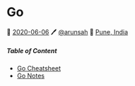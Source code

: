 # Go
📅 [2020-06-06](https://arunsah.github.io/meta/changelog#2020-06-06) 🖊️ [@arunsah](https://github.com/arunsah) 🧭 [Pune, India](https://en.wikipedia.org/wiki/Hinjawadi)

##### Table of Content
- [Go Cheatsheet](https://arunsah.github.io/go/cheat)
- [Go Notes](https://arunsah.github.io/go/notes)

